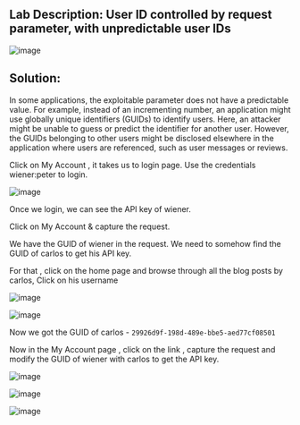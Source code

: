## Lab Description: User ID controlled by request parameter, with unpredictable user IDs

![image](https://github.com/jayshah17/PortSwiggerLabs/assets/76842630/f8cefa38-063b-4202-b7dd-147623eea6da)

## Solution:

In some applications, the exploitable parameter does not have a predictable value. For example, instead of an incrementing number, an application might use globally unique identifiers (GUIDs) to identify users. Here, an attacker might be unable to guess or predict the identifier for another user. However, the GUIDs belonging to other users might be disclosed elsewhere in the application where users are referenced, such as user messages or reviews.

Click on My Account , it takes us to login page. Use the credentials wiener:peter to login.

![image](https://github.com/jayshah17/PortSwiggerLabs/assets/76842630/95e23570-93ee-4a02-beb7-2da7fd276faa)

Once we login, we can see the API key of wiener.

Click on My Account & capture the request.

We have the GUID of wiener in the request. We need to somehow find the GUID of carlos to get his API key.

For that , click on the home page and browse through all the blog posts by carlos, Click on his username

![image](https://github.com/jayshah17/PortSwiggerLabs/assets/76842630/60d769c7-52d4-4401-8090-076582f718ec)

![image](https://github.com/jayshah17/PortSwiggerLabs/assets/76842630/6275a1ee-2a93-4e59-afbd-e8962fbac160)

Now we got the GUID of carlos - `29926d9f-198d-489e-bbe5-aed77cf08501`

Now in the My Account page , click on the link , capture the request and modify the GUID of wiener with carlos to get the API key.

![image](https://github.com/jayshah17/PortSwiggerLabs/assets/76842630/af4548ec-3d51-4567-acdb-d2fe9a88e57d)


![image](https://github.com/jayshah17/PortSwiggerLabs/assets/76842630/13562f83-5541-4366-8b5c-ab87382681f0)

![image](https://github.com/jayshah17/PortSwiggerLabs/assets/76842630/afb296e1-e932-4eec-bb69-8afaafbc01e2)


